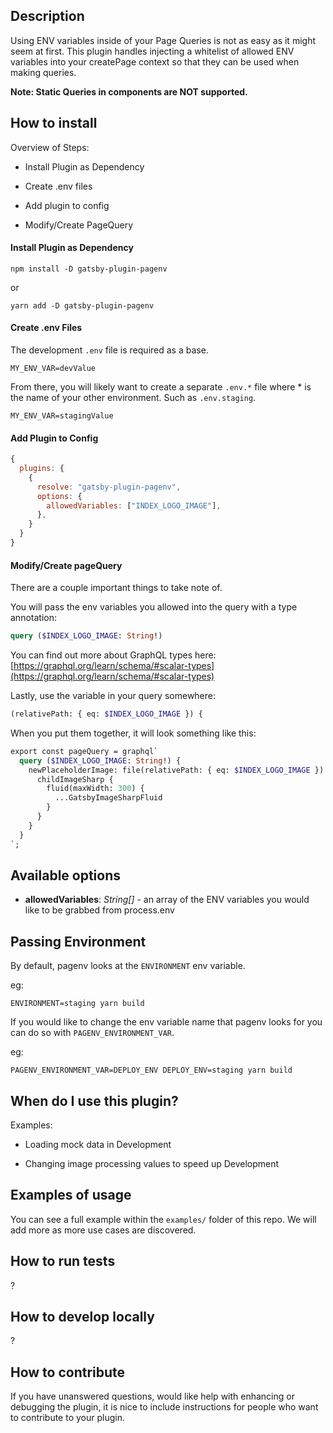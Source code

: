## Description

Using ENV variables inside of your Page Queries is not as easy as it might seem at first. This plugin handles injecting a whitelist of allowed ENV variables into your createPage context so that they can be used when making queries.

**Note: Static Queries in components are NOT supported.**

## How to install

Overview of Steps:

- Install Plugin as Dependency

- Create .env files

- Add plugin to config

- Modify/Create PageQuery

#### Install Plugin as Dependency

```shell
npm install -D gatsby-plugin-pagenv
```

or

```shell
yarn add -D gatsby-plugin-pagenv
```

#### Create .env Files

The development `.env` file is required as a base.

```shell
MY_ENV_VAR=devValue
```

From there, you will likely want to create a separate `.env.*` file where \* is the name of your other environment. Such as `.env.staging`.

```shell
MY_ENV_VAR=stagingValue
```

#### Add Plugin to Config

```javascript
{
  plugins: {
    {
      resolve: "gatsby-plugin-pagenv",
      options: {
        allowedVariables: ["INDEX_LOGO_IMAGE"],
      },
    }
  }
}
```

#### Modify/Create pageQuery

There are a couple important things to take note of.

You will pass the env variables you allowed into the query with a type annotation:

```graphql
query ($INDEX_LOGO_IMAGE: String!)
```

You can find out more about GraphQL types here:
[https://graphql.org/learn/schema/#scalar-types](https://graphql.org/learn/schema/#scalar-types)

Lastly, use the variable in your query somewhere:

```graphql
(relativePath: { eq: $INDEX_LOGO_IMAGE }) {
```

When you put them together, it will look something like this:

```graphql
export const pageQuery = graphql`
  query ($INDEX_LOGO_IMAGE: String!) {
    newPlaceholderImage: file(relativePath: { eq: $INDEX_LOGO_IMAGE }) {
      childImageSharp {
        fluid(maxWidth: 300) {
          ...GatsbyImageSharpFluid
        }
      }
    }
  }
`;
```

## Available options

- **allowedVariables**: _String[]_ - an array of the ENV variables you would like to be grabbed from process.env

## Passing Environment

By default, pagenv looks at the `ENVIRONMENT` env variable.

eg:

```shell
ENVIRONMENT=staging yarn build
```

If you would like to change the env variable name that pagenv looks for you can do so with `PAGENV_ENVIRONMENT_VAR`.

eg:

```shell
PAGENV_ENVIRONMENT_VAR=DEPLOY_ENV DEPLOY_ENV=staging yarn build
```

## When do I use this plugin?

Examples:

- Loading mock data in Development

- Changing image processing values to speed up Development

## Examples of usage

You can see a full example within the `examples/` folder of this repo. We will add more as more use cases are discovered.

## How to run tests

?

## How to develop locally

?

## How to contribute

If you have unanswered questions, would like help with enhancing or debugging the plugin, it is nice to include instructions for people who want to contribute to your plugin.
